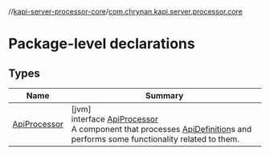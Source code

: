 //[kapi-server-processor-core](../../index.md)/[com.chrynan.kapi.server.processor.core](index.md)

# Package-level declarations

## Types

| Name | Summary |
|---|---|
| [ApiProcessor](-api-processor/index.md) | [jvm]<br>interface [ApiProcessor](-api-processor/index.md)<br>A component that processes [ApiDefinition](../com.chrynan.kapi.server.processor.core.model/-api-definition/index.md)s and performs some functionality related to them. |
